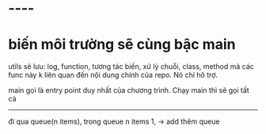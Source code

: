 # ----
# biến môi trường sẽ cùng bậc main
utils sẽ lưu: log, function, tương tác biến, xử lý chuỗi, class, method mà các func này k liên quan đến nội dung chính của repo. Nó chỉ hô trợ.

main gọi là entry point duy nhất của chương trình. Chạy main thì sẽ gọi tất cả

-------
đi qua queue(n items), trong queue n items 1, -> add thêm queue

